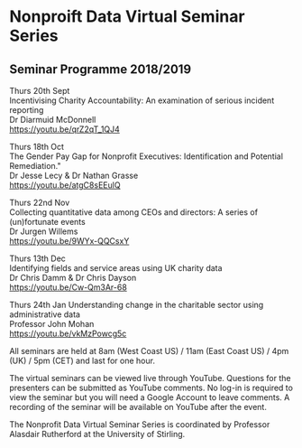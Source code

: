 # Nonproift Data Virtual Seminar Series


## Seminar Programme 2018/2019

Thurs 20th Sept	 
Incentivising Charity Accountability: An	examination of serious incident reporting	 
Dr Diarmuid McDonnell 	
https://youtu.be/qrZ2qT_1QJ4 
  
Thurs 18th Oct 	 
The Gender Pay Gap for Nonprofit Executives: Identification and Potential Remediation."  
Dr Jesse Lecy & Dr Nathan Grasse  
https://youtu.be/atgC8sEEulQ 
  
Thurs 22nd Nov  
Collecting quantitative data among CEOs and directors: A series of (un)fortunate events  
Dr Jurgen Willems  
https://youtu.be/9WYx-QQCsxY   
  
Thurs 13th Dec	 
Identifying fields and service areas using UK charity data  
Dr Chris Damm & Dr Chris Dayson  
https://youtu.be/Cw-Qm3Ar-68  
  
Thurs 24th Jan  Understanding change in the charitable sector using administrative data  
Professor John Mohan  
https://youtu.be/vkMzPowcg5c   
  
All seminars are held at 8am (West Coast US) / 11am (East Coast US) / 4pm (UK) / 5pm (CET) and last for one hour.  

The virtual seminars can be viewed live through YouTube. Questions for the presenters can be submitted as YouTube comments. No log-in is required to view the seminar but you will need a Google Account to leave comments. A recording of the seminar will be available on YouTube after the event.

The Nonprofit Data Virtual Seminar Series is coordinated by Professor Alasdair Rutherford at the University of Stirling.
